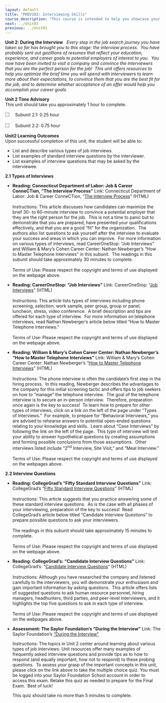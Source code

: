 ```yaml
---
layout: default
title: "PRDV103: Interviewing Skills"
course_description: "This course is intended to help you showcase your personality, strengths, interests, and abilities to potential employers through the interview process."
next: ../Unit03
previous: ../Unit01
---
```

**Unit 2: During the Interview** <span id="2"></span> 
*Every step in the job search journey you have taken so far has brought
you to this stage: the interview process.  You have probably sent out
gazillions of resumes that reflect your education, experience, and
career goals to potential employers of interest to you.  You now have
been invited to visit a company and convince the interviewers that you
are the perfect person for the job!  This unit offers resources to help
you optimize the brief time you will spend with interviewers to learn
more about their expectations, to convince them that you are the best
fit for the job, and to determine whether acceptance of an offer would
help you accomplish your career goals.*

**Unit 2 Time Advisory**  
This unit should take you approximately 1 hour to complete.  
  
 <span
style="color: rgb(85, 85, 85); font-family: 'Myriad Pro', 'Gill Sans', 'Gill Sans MT', Calibri, sans-serif; font-size: 16px; line-height: 21px; text-align: left; -webkit-text-size-adjust: none; ">☐
   </span>Subunit 2.1: 0.25 hour  
  
 <span
style="color: rgb(85, 85, 85); font-family: 'Myriad Pro', 'Gill Sans', 'Gill Sans MT', Calibri, sans-serif; font-size: 16px; line-height: 21px; text-align: left; -webkit-text-size-adjust: none; ">☐
   </span>Subunit 2.2: 0.75 hour

**Unit2 Learning Outcomes**  
Upon successful completion of this unit, the student will be able to:  
-   List and describe various types of job interviews.
-   List examples of standard interview questions by the interviewer.
-   List examples of interview questions that may be asked by the
    interviewee.

**2.1 Types of Interviews** <span id="2.1"></span> 
-   **Reading: Connecticut Department of Labor: Job & Career ConneCTion,
    “The Interview Process”**
    Link: Connecticut Department of Labor: Job & Career ConneCTion,
    “[The Interview
    Process](http://www1.ctdol.state.ct.us/jcc/viewarticle.asp?intArticle=9)”
    (HTML)  
        
     Instructions: This article discusses how candidates can maximize
    the brief 30- to 60-minute interview to convince a potential
    employer that they are the right person for the job.  This is not a
    time to panic but to demonstrate that you are prepared, have
    presented your qualifications effectively, and that you are a good
    “fit” for the organization.  The authors also list questions to ask
    yourself after the interview to evaluate your success and areas in
    which you can improve.  For more information on various types of
    interviews, read CareerOneStop: “Job Interviews” and William &
    Mary’s Cohen Career Center: Nathan Newberger’s “How to Master
    Telephone Interviews” in this subunit.  The readings in this subunit
    should take approximately 30 minutes to complete.  
        
     Terms of Use: Please respect the copyright and terms of use
    displayed on the webpage above.

-   **Reading: CareerOneStop: “Job Interviews”**
    Link: CareerOneStop: “[Job
    Interviews](http://www.careeronestop.org/ResumesInterviews/Interviews/JobInterviews.aspx)”
    (HTML)  
        
     Instructions: This article lists types of interviews including
    phone screening, selection, work sample, peer group, group or panel,
    luncheon, stress, video conference.  A brief description and tips
    are offered for each type of interview.  For more information on
    telephone interviews, read Nathan Newberger’s article below titled
    “How to Master Telephone Interviews.”  
        
     Terms of Use: Please respect the copyright and terms of use
    displayed on the webpage above.

-   **Reading: William & Mary’s Cohen Career Center: Nathan Newberger’s
    “How to Master Telephone Interviews”**
    Link: William & Mary’s Cohen Career Center: Nathan Newberger’s “[How
    to Master Telephone
    Interviews](http://www.wm.edu/offices/career/articles/interviews/guide/typesinterview/telephone/index.php)”
    (HTML)  
        
     Instructions: The phone interview is often the candidate’s first
    step in the hiring process.  In this reading, Newberger describes
    the advantages to the company for this initial screening tactic and
    offers tips to job seekers on how to “manage” the telephone
    interview.  The goal of the telephone interview is to secure an
    in-person interview.  Therefore, preparation once again is the key
    to success!  To learn how to prepare for other types of interviews,
    click on a link on the left of the page under “Types of
    Interviews.”  For example, to prepare for “Behavioral Interviews,”
    you are advised to rehearse answers to potential open-ended
    questions relating to your knowledge and skills.  Learn about “Case
    Interviews” by following the link on the left of the page.  This
    type of interview will test your ability to answer hypothetical
    questions by creating assumptions and forming possible conclusions
    from those assumptions.  Other interviews listed include
    “2<sup>nd</sup> Interview, Site Visit,” and “Meal Interview.”  
        
     Terms of Use: Please respect the copyright and terms of use
    displayed on the webpages above.

**2.2 Interview Questions** <span id="2.2"></span> 
-   **Reading: CollegeGrad’s “Fifty Standard Interview Questions”**
    Link: CollegeGrad’s “[Fifty Standard Interview
    Questions](http://www.collegegrad.com/jobsearch/Mastering-the-Interview/Fifty-Standard-Interview-Questions/)”
    (HTML)  
        
     Instructions: This article suggests that you practice answering
    some of these standard interview questions.  As is the case with all
    phases of your interviewing, preparation of the key to success!
     Read CollegeGrad’s article below titled “Candidate Interview
    Questions” to prepare possible questions to ask your
    interviewers.   
        
     The readings in this subunit should take approximately 15 minutes
    to complete.  
        
     Terms of Use: Please respect the copyright and terms of use
    displayed on the webpage above.

-   **Reading: CollegeGrad’s: “Candidate Interview Questions”**
    Link: CollegeGrad’s: “[Candidate Interview
    Questions](http://www.collegegrad.com/questions)” (HTML)  
        
     Instructions: Although you have researched the company and listened
    carefully to the interviewers, you will demonstrate your enthusiasm
    and gain important information by asking questions.  This article
    offers lists of suggested questions to ask human resource personnel,
    hiring managers, headhunters, third parties, and peer-level
    interviewers, and it highlights the top five questions to ask in
    each type of interview.  
        
     Terms of Use: Please respect the copyright and terms of use
    displayed on the webpages above.

-   **Assessment: The Saylor Foundation’s “During the Interview”**
    Link: The Saylor Foundation’s [“During the
    Interview"](http://school.saylor.org/mod/quiz/view.php?id=1505)  
      
     Instructions: The topics in Unit 2 center around learning about
    various types of job interviews. Unit resources offer many examples
    of frequently asked interview questions and provide tips as to how
    to respond (and equally important, how not to respond) to these
    probing questions.  To assess your grasp of the important concepts
    in this unit, please click on the link above to take the multiple
    choice quiz. You must be logged into your Saylor Foundation School
    account in order to access this exam. Retake this quiz as needed to
    prepare for the Final Exam.  Best of luck!  
      
     This quiz should take no more than 5 minutes to complete.


